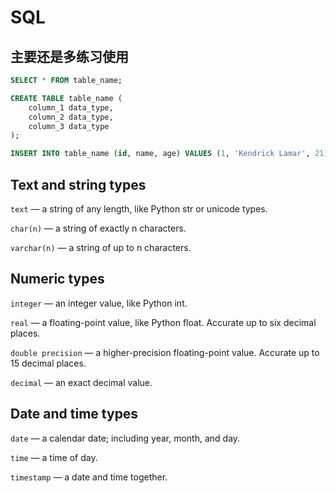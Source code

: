 # SQL

## 主要还是多练习使用

```sql
SELECT * FROM table_name;

CREATE TABLE table_name (
    column_1 data_type,
    column_2 data_type,
    column_3 data_type
);

INSERT INTO table_name (id, name, age) VALUES (1, 'Kendrick Lamar', 21);
```

## Text and string types
`text` — a string of any length, like Python str or unicode types.

`char(n)` — a string of exactly n characters.

`varchar(n)` — a string of up to n characters.

## Numeric types
`integer` — an integer value, like Python int.

`real` — a floating-point value, like Python float. Accurate up to six decimal places.

`double precision` — a higher-precision floating-point value. Accurate up to 15 decimal places.

`decimal` — an exact decimal value.

## Date and time types
`date` — a calendar date; including year, month, and day.

`time` — a time of day.

`timestamp` — a date and time together.